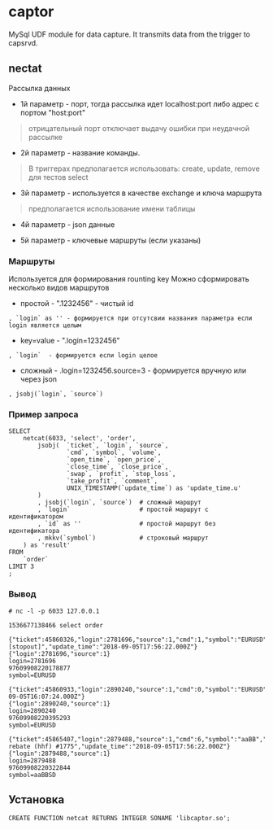 # captor

MySql UDF module for data capture. It transmits data from the trigger to capsrvd.

## nectat

Рассылка данных

* 1й параметр - порт, тогда рассылка идет localhost:port либо адрес с портом "host:port"
> отрицательный порт отключает выдачу ошибки при неудачной рассылке

* 2й параметр - название команды. 
> В триггерах предполагается использовать:
>    create, update, remove
>    для тестов select

* 3й параметр - используется в качестве exchange и ключа маршрута
> предполагается использование имени таблицы

* 4й параметр - json данные

* 5й параметр - ключевые маршруты (если указаны)

### Маршруты

Используется для формирования rounting key
Можно сформировать несколько видов маршрутов

* простой - ".1232456" - чистый id
```
, `login` as '' - формируется при отсутсвии названия параметра если login является целым
```
* key=value - ".login=1232456" 
```
, `login`  - формируется если login целое
```
* сложный - .login=1232456.source=3 - формируется вручную или через json
```
, jsobj(`login`, `source`) 
```

### Пример запроса
```
SELECT 
    netcat(6033, 'select', 'order', 
        jsobj(  `ticket`, `login`, `source`, 
                `cmd`, `symbol`, `volume`, 
                `open_time`, `open_price`, 
                `close_time`, `close_price`, 
                `swap`, `profit`, `stop_loss`, 
                `take_profit`, `comment`, 
                UNIX_TIMESTAMP(`update_time`) as 'update_time.u'
        )
        , jsobj(`login`, `source`)  # сложный маршрут
        , `login`                   # простой маршрут с идентификатором
        , `id` as ''                # простой маршрут без идентификатора
        , mkkv(`symbol`)            # строковый маршрут
    ) as 'result'
FROM 
    `order`
LIMIT 3
;
```
### Вывод
```
# nc -l -p 6033 127.0.0.1
```
```
1536677138466 select order

{"ticket":45860326,"login":2781696,"source":1,"cmd":1,"symbol":"EURUSD","volume":5000,"open_time":1510073782000,"open_price":1.15741,"close_time":1510682711000,"close_price":1.17902,"swap":-1.2,"profit":-717.29,"stop_loss":0,"take_profit":0,"comment":"[stopout]","update_time":"2018-09-05T17:56:22.000Z"}
{"login":2781696,"source":1}
login=2781696
97609908220178877
symbol=EURUSD

{"ticket":45860933,"login":2890240,"source":1,"cmd":0,"symbol":"EURUSD","volume":5000,"open_time":1510075241000,"open_price":1.15884,"close_time":1510075247000,"close_price":1.15869,"swap":0,"profit":-0.75,"stop_loss":0,"take_profit":0,"comment":"","update_time":"2018-09-05T16:07:24.000Z"}
{"login":2890240,"source":1}
login=2890240
97609908220395293
symbol=EURUSD

{"ticket":45865407,"login":2879488,"source":1,"cmd":6,"symbol":"aaBB","volume":1000,"open_time":1510102907000,"open_price":0,"close_time":1510102907000,"close_price":0,"swap":0,"profit":1.08,"stop_loss":0,"take_profit":0,"comment":"IB rebate (hhf) #1775","update_time":"2018-09-05T17:56:22.000Z"}
{"login":2879488,"source":1}
login=2879488
97609908220322844
symbol=aaBBSD
```

## Установка
```
CREATE FUNCTION netcat RETURNS INTEGER SONAME 'libcaptor.so';
```
